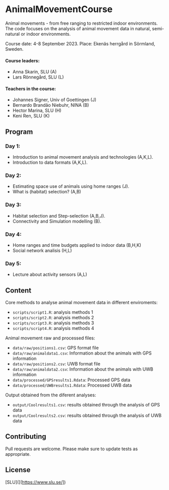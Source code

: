 # AnimalMovementCourse
Animal movements - from free ranging to restricted indoor environments.
The code focuses on the analysis of animal movement data in natural, semi-natural or indoor environments.

Course date: 4-8 September 2023.
Place: Ekenäs herrgård in Sörmland, Sweden.

#### Course leaders:
- Anna Skarin, SLU (A)
- Lars Rönnegård, SLU (L)

#### Teachers in the course:
- Johannes Signer, Univ of Goettingen (J)
- Bernardo Brandão Niebuhr, NINA (B)
- Hector Marina, SLU (H)
- Keni Ren, SLU (K)

## Program

### Day 1:
 - Introduction to animal movement analysis and technologies (A,K,L).
 - Introduction to data formats (A,K,L).
 
### Day 2:
 - Estimating space use of animals using home ranges (J).
 - What is (habitat) selection? (A,B)
 
### Day 3:
 - Habitat selection and Step-selection (A,B,J).
 - Connectivity and Simulation modelling (B).
 
### Day 4:
 - Home ranges and time budgets applied to indoor data (B,H,K)
 - Social network analisis (H,L)
 
### Day 5:
 - Lecture about activity sensors (A,L)

 

## Content
Core methods to analyse animal movement data in different enviroments:
- `scripts/script1.R`: analysis methods 1
- `scripts/script2.R`: analysis methods 2
- `scripts/script3.R`: analysis methods 3
- `scripts/script4.R`: analysis methods 4

Animal movement raw and processed files:
- `data/raw/positions1.csv`: GPS format file
- `data/raw/animaldata1.csv`: Information about the animals with GPS information
- `data/raw/positions2.csv`: UWB format file
- `data/raw/animaldata2.csv`: Information about the animals with UWB information
- `data/processed/GPSresults1.Rdata`: Processed GPS data
- `data/processed/UWBresults1.Rdata`: Processed UWB data

Output obtained from the diferent analyses:
- `output/Coolresults1.csv`: results obtained through the analysis of GPS data
- `output/Coolresults2.csv`: results obtained through the analysis of UWB data


## Contributing

Pull requests are welcome. 
Please make sure to update tests as appropriate.


## License

[SLU]([(https://www.slu.se/])
